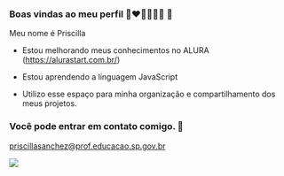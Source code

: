 ### Boas vindas ao meu perfil 🌻❤️💁‍♀️👩‍🏫 👋 

Meu nome é Priscilla  
 - Estou melhorando meus conhecimentos no ALURA (https://alurastart.com.br/)  
 - Estou aprendendo a linguagem JavaScript
 
 - Utilizo esse espaço para minha organização e compartilhamento dos meus projetos.
### Você pode entrar em contato comigo. 📧

priscillasanchez@prof.educacao.sp.gov.br


![](https://media1.tenor.com/m/nxLN7-JYZdkAAAAC/evil-laugh-fisher.gif)
<!--
**pri80/pri80** is a ✨ _special_ ✨ repository because its `README.md` (this file) appears on your GitHub profile.

Here are some ideas to get you started:

- 🔭 I’m currently working on ...
- 🌱 I’m currently learning ...
- 👯 I’m looking to collaborate on ...
- 🤔 I’m looking for help with ...
- 💬 Ask me about ...
- 📫 How to reach me: ...
- 😄 Pronouns: ...
- ⚡ Fun fact: ...
-->
